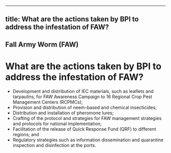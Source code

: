 --- 
 title: What are the actions taken by BPI to address the infestation of FAW?
 ---

## Fall Army Worm (FAW)

# What are the actions taken by BPI to address the infestation of FAW?


 - Development and distribution of IEC materials, such as leaflets and tarpaulins, for FAW Awareness Campaign to 16 Regional Crop Pest Management Centers (RCPMCs);  
 - Provision and distribution of neem-based and chemical insecticides;
 - Distribution and installation of pheromone lures;
 - Crafting of the protocol and strategies for FAW management strategies and protocols for national implementation;
 - Facilitation of the release of Quick Response Fund (QRF) to different regions; and
 - Regulatory strategies such as information dissemination and quarantine inspection and disinfection at the ports.
